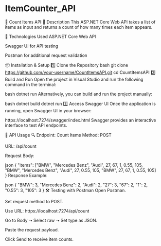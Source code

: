 # ItemCounter_API
📌 Count Items API
📝 Description
This ASP.NET Core Web API takes a list of items as input and returns a count of how many times each item appears.

🚀 Technologies Used
ASP.NET Core Web API

Swagger UI for API testing

Postman for additional request validation

📦 Installation & Setup
1️⃣ Clone the Repository
bash
git clone https://github.com/your-username/CountItemsAPI.git
cd CountItemsAPI
2️⃣ Build and Run
Open the project in Visual Studio and run the following command in the terminal:

bash
dotnet run
Alternatively, you can build and run the project manually:

bash
dotnet build
dotnet run
3️⃣ Access Swagger UI
Once the application is running, open Swagger UI in your browser:

https://localhost:7274/swagger/index.html
Swagger provides an interactive interface to test API endpoints.

📌 API Usage
🔍 Endpoint: Count Items
Method: POST

URL: /api/count

Request Body:

json
{
  "items": ["BMW", "Mercedes Benz", "Audi", 27, 67, 1, 0.55, 105, "BMW", "Mercedes Benz", "Audi", 27, 0.55, 105, "BMW", 27, 67, 1, 0.55, 105]
}
Response Example:

json
{
  "BMW": 3,
  "Mercedes Benz": 2,
  "Audi": 2,
  "27": 3,
  "67": 2,
  "1": 2,
  "0.55": 3,
  "105": 3
}
🛠 Testing with Postman
Open Postman.

Set request method to POST.

Use URL: https://localhost:7274/api/count

Go to Body ➝ Select raw ➝ Set type as JSON.

Paste the request payload.

Click Send to receive item counts.

